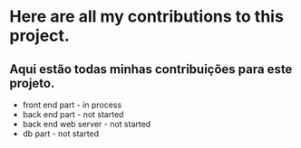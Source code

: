 # Here are all my contributions to this project.

## Aqui estão todas minhas contribuições para este projeto.



- front end part - in process
- back end part - not started
- back end web server - not started
- db part - not started



